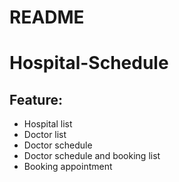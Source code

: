 # README

# Hospital-Schedule

## Feature:
- Hospital list
- Doctor list
- Doctor schedule
- Doctor schedule and booking list
- Booking appointment

